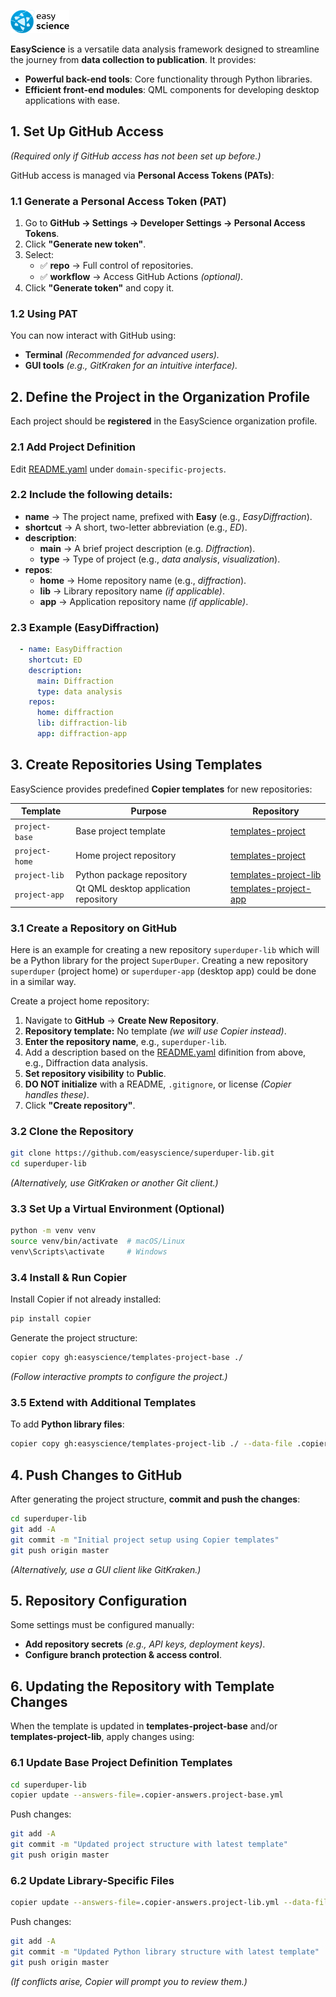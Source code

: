 <p>
  <picture>
    <!-- Light mode -->
    <source media="(prefers-color-scheme: light)" srcset="https://raw.githubusercontent.com/easyscience/assets-branding/refs/heads/master/easyscience-org/logos/light.svg">
    <!-- Dark mode -->
    <source media="(prefers-color-scheme: dark)" srcset="https://raw.githubusercontent.com/easyscience/assets-branding/refs/heads/master/easyscience-org/logos/dark.svg">
    <!-- Default -->
    <img src="https://raw.githubusercontent.com/easyscience/assets-branding/refs/heads/master/easyscience-org/logos/light.svg" height="37px" alt="EasyScience">
  </picture>
</p>

**EasyScience** is a versatile data analysis framework designed to streamline the journey from **data collection to publication**. It provides:
- **Powerful back-end tools**: Core functionality through Python libraries.
- **Efficient front-end modules**: QML components for developing desktop applications with ease.

## 1. Set Up GitHub Access
*(Required only if GitHub access has not been set up before.)*

GitHub access is managed via **Personal Access Tokens (PATs)**:

### 1.1 Generate a Personal Access Token (PAT)
1. Go to **GitHub → Settings → Developer Settings → Personal Access Tokens**.
2. Click **"Generate new token"**.
3. Select:
   - ✅ **repo** → Full control of repositories.
   - ✅ **workflow** → Access GitHub Actions *(optional)*.
4. Click **"Generate token"** and copy it.

### 1.2 Using PAT
You can now interact with GitHub using:
- **Terminal** *(Recommended for advanced users).*
- **GUI tools** *(e.g., GitKraken for an intuitive interface).*

## 2. Define the Project in the Organization Profile
Each project should be **registered** in the EasyScience organization profile.

### 2.1 Add Project Definition
Edit [README.yaml](https://github.com/easyscience/.github/blob/master/profile/README.yaml) under `domain-specific-projects`.  

### 2.2 Include the following details:
- **name** → The project name, prefixed with **Easy** (e.g., *EasyDiffraction*).
- **shortcut** → A short, two-letter abbreviation (e.g., *ED*).
- **description**:
  - **main** → A brief project description (e.g. *Diffraction*).
  - **type** → Type of project (e.g., *data analysis*, *visualization*).
- **repos**:
  - **home** → Home repository name (e.g., *diffraction*).
  - **lib** → Library repository name *(if applicable)*.
  - **app** → Application repository name *(if applicable)*.

### 2.3 Example (EasyDiffraction)
```yaml
  - name: EasyDiffraction
    shortcut: ED
    description:
      main: Diffraction
      type: data analysis
    repos:
      home: diffraction
      lib: diffraction-lib
      app: diffraction-app
```

## 3. Create Repositories Using Templates
EasyScience provides predefined **Copier templates** for new repositories:

| **Template**   | **Purpose**                           | **Repository**                                                                |
|----------------|---------------------------------------|-------------------------------------------------------------------------------|
| `project-base` | Base project template                 | [templates-project](https://github.com/easyscience/templates-project-base)    |
| `project-home` | Home project repository               | [templates-project](https://github.com/easyscience/templates-project-home)    |
| `project-lib`  | Python package repository             | [templates-project-lib](https://github.com/easyscience/templates-project-lib) |
| `project-app`  | Qt QML desktop application repository | [templates-project-app](https://github.com/easyscience/templates-project-app) |

### 3.1 Create a Repository on GitHub
Here is an example for creating a new repository `superduper-lib` which will be a Python 
library for the project `SuperDuper`. Creating a new repository `superduper` (project home) or `superduper-app` 
(desktop app) could be done in a similar way.

Create a project home repository:

1. Navigate to **GitHub** → **Create New Repository**.
2. **Repository template:** No template *(we will use Copier instead)*.
3. **Enter the repository name**, e.g., `superduper-lib`.
4. Add a description based on the [README.yaml](https://github.com/easyscience/.github/blob/master/profile/README.yaml) difinition from above, e.g., Diffraction data analysis.
5. **Set repository visibility** to **Public**.
6. **DO NOT initialize** with a README, `.gitignore`, or license *(Copier handles these)*.
7. Click **"Create repository"**.

### 3.2 Clone the Repository
```bash
git clone https://github.com/easyscience/superduper-lib.git
cd superduper-lib
```

*(Alternatively, use GitKraken or another Git client.)*

### 3.3 Set Up a Virtual Environment (Optional)
```bash
python -m venv venv
source venv/bin/activate  # macOS/Linux
venv\Scripts\activate     # Windows
```

### 3.4 Install & Run Copier
Install Copier if not already installed:
```bash
pip install copier
```
Generate the project structure:
```bash
copier copy gh:easyscience/templates-project-base ./
```
*(Follow interactive prompts to configure the project.)*

### 3.5 Extend with Additional Templates
To add **Python library files**:
```bash
copier copy gh:easyscience/templates-project-lib ./ --data-file .copier-answers.project.yml
```

## 4. Push Changes to GitHub
After generating the project structure, **commit and push the changes**:

```bash
cd superduper-lib
git add -A
git commit -m "Initial project setup using Copier templates"
git push origin master
```
*(Alternatively, use a GUI client like GitKraken.)*

## 5. Repository Configuration
Some settings must be configured manually:
- **Add repository secrets** *(e.g., API keys, deployment keys)*.
- **Configure branch protection & access control**.

## 6. Updating the Repository with Template Changes
When the template is updated in **templates-project-base** and/or **templates-project-lib**, apply changes using:

### 6.1 Update Base Project Definition Templates
```bash
cd superduper-lib
copier update --answers-file=.copier-answers.project-base.yml
```
Push changes:
```bash
git add -A
git commit -m "Updated project structure with latest template"
git push origin master
```

### 6.2 Update Library-Specific Files
```bash
copier update --answers-file=.copier-answers.project-lib.yml --data-file .copier-answers.project.yml
```
Push changes:
```bash
git add -A
git commit -m "Updated Python library structure with latest template"
git push origin master
```

*(If conflicts arise, Copier will prompt you to review them.)*
